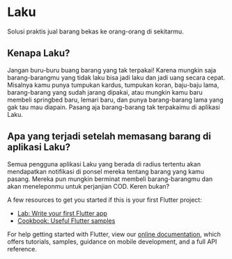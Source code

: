 # Laku

Solusi praktis jual barang bekas ke orang-orang di sekitarmu.

## Kenapa Laku?

Jangan buru-buru buang barang yang tak terpakai! Karena mungkin saja barang-barangmu yang tidak laku bisa jadi laku dan jadi uang secara cepat. Misalnya kamu punya tumpukan kardus, tumpukan koran, baju-baju lama, barang-barang yang sudah jarang dipakai, atau mungkin kamu baru membeli springbed baru, lemari baru, dan punya barang-barang lama yang gak tau mau diapain. Pasang aja barang-barang tak terpakaimu di aplikasi Laku.

## Apa yang terjadi setelah memasang barang di aplikasi Laku?

Semua pengguna aplikasi Laku yang berada di radius tertentu akan mendapatkan notifikasi di ponsel mereka tentang barang yang kamu pasang. Mereka pun mungkin berminat membeli barang-barangmu dan akan meneleponmu untuk perjanjian COD. Keren bukan?

A few resources to get you started if this is your first Flutter project:

- [Lab: Write your first Flutter app](https://flutter.dev/docs/get-started/codelab)
- [Cookbook: Useful Flutter samples](https://flutter.dev/docs/cookbook)

For help getting started with Flutter, view our
[online documentation](https://flutter.dev/docs), which offers tutorials,
samples, guidance on mobile development, and a full API reference.
